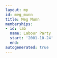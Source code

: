 ```yaml
---
layout: mp
id: meg_munn
title: Meg Munn
memberships:
- id: lab
  name: Labour Party
  start: '2001-10-24'
  end: 
autogenerated: true
---
```

